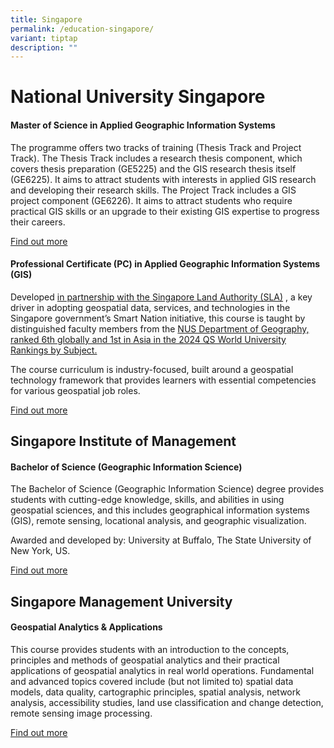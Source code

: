 ```yaml
---
title: Singapore
permalink: /education-singapore/
variant: tiptap
description: ""
---
```

<h1>National University Singapore</h1>
<h4>Master of Science in Applied Geographic Information Systems</h4>
<p>The programme offers two tracks of training (Thesis Track and Project
Track). The Thesis Track includes a research thesis component, which covers
thesis preparation (GE5225) and the GIS research thesis itself (GE6225).
It aims to attract students with interests in applied GIS research and
developing their research skills. The Project Track includes a GIS project
component (GE6226). It aims to attract students who require practical GIS
skills or an upgrade to their existing GIS expertise to progress their
careers.</p>
<p><a href="https://fass.nus.edu.sg/geog/msc-in-applied-gis/" rel="noopener noreferrer nofollow" target="_blank">Find out more</a>
</p>
<p></p>
<h4>Professional Certificate (PC) in Applied Geographic Information Systems (GIS)</h4>
<p>Developed <a href="https://news.nus.edu.sg/more-educational-pathways-to-develop-geoscience-talent-pipeline-and-deepen-capabilities/" rel="noopener" target="_blank">in partnership with the Singapore Land Authority (SLA)</a> ,
a key driver in adopting geospatial data, services, and technologies in
the Singapore government’s Smart Nation initiative, this course is taught
by distinguished faculty members from the <a href="https://news.nus.edu.sg/19-nus-programmes-placed-in-global-top-10-in-qs-world-university-rankings-by-subject-2024/" rel="noopener" target="_blank">NUS Department of Geography, ranked 6th globally and 1st in Asia in the 2024 QS World University Rankings by Subject.</a>
</p>
<p>The course curriculum is industry-focused, built around a geospatial technology
framework that provides learners with essential competencies for various
geospatial job roles.</p>
<p><a href="https://fass.nus.edu.sg/geog/continuing-education-and-training/pc-in-applied-gis/" rel="noopener nofollow" target="_blank">Find out more</a>
</p>
<h2>Singapore Institute of Management</h2>
<h4>Bachelor of Science (Geographic Information Science)</h4>
<p>The Bachelor of Science (Geographic Information Science) degree provides
students with cutting-edge knowledge, skills, and abilities in using geospatial
sciences, and this includes geographical information systems (GIS), remote
sensing, locational analysis, and geographic visualization.</p>
<p>Awarded and developed by: University at Buffalo, The State University
of New York, US.</p>
<p><a href="https://www.sim.edu.sg/degrees-diplomas/programmes/programme-listing/bachelor-of-science-geographic-information-science" rel="noopener noreferrer nofollow" target="_blank">Find out more</a>
</p>
<p></p>
<h2>Singapore Management University</h2>
<h4>Geospatial Analytics &amp; Applications</h4>
<p>This course provides students with an introduction to the concepts, principles
and methods of geospatial analytics and their practical applications of
geospatial analytics in real world operations. Fundamental and advanced
topics covered include (but not limited to) spatial data models, data quality,
cartographic principles, spatial analysis, network analysis, accessibility
studies, land use classification and change detection, remote sensing image
processing.</p>
<p><a href="https://x.smu.edu.sg/courses/geospatial-analytics-applications-2" rel="noopener noreferrer nofollow" target="_blank">Find out more</a>
</p>
<p></p>